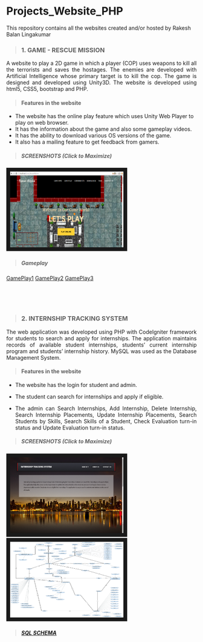 # Projects_Website_PHP
This repository contains all the websites created and/or hosted by Rakesh Balan Lingakumar

> ### 1. GAME - RESCUE MISSION
<p align="justify">A website to play a 2D game in which a player (COP) uses weapons to kill all the terrorists and saves the hostages. The enemies are developed with Artificial Intelligence whose primary target is to kill the cop. The game is designed and developed using Unity3D. The website is developed using html5, CSS5, bootstrap and PHP.</p>

> #### Features in the website
* The website has the online play feature which uses Unity Web Player to play on web browser. 
* It has the information about the game and also some gameplay videos.
* It has the ability to download various OS versions of the game. 
* It also has a mailing feature to get feedback from gamers.

> ##### SCREENSHOTS (Click to Maximize)

<a href="https://github.com/r-b-e-e/websitesPHP/blob/master/Game_RescueMission/screenshot/mainpage.png" target="_blank">
<img src="https://github.com/r-b-e-e/websitesPHP/blob/master/Game_RescueMission/screenshot/mainpage.png" 
alt="IMAGE ALT TEXT HERE" width="300" height="200" border="10" /></a> 

> ##### Gameplay
[GamePlay1](https://www.youtube.com/watch?v=UWyWQV5Jqao)
[GamePlay2](https://www.youtube.com/watch?v=D5-q1Z_vjhw)
[GamePlay3](https://www.youtube.com/watch?v=0rc66RlLA8s)

<br>
<br>
<br>

> ### 2. INTERNSHIP TRACKING SYSTEM
<p align="justify">The web application was developed using PHP with CodeIgniter framework for students to search and apply for internships. The application maintains records of available student internships, students’ current internship program and students’ internship history. MySQL was used as the Database Management System.</p>

> #### Features in the website

* <p align="justify">The website has the login for student and admin.</p>
* <p align="justify">The student can search for internships and apply if eligible.</p>
* <p align="justify">The admin can Search Internships, Add Internship, Delete Internship, Search Internship Placements, Update Internship Placements, Search Students by Skills, Search Skills of a Student, Check Evaluation turn-in status and Update Evaluation turn-in status.</p>

> ##### SCREENSHOTS (Click to Maximize)

<a href="https://github.com/r-b-e-e/websitesPHP/blob/master/Internship_Tracking_System/screenshot/front.png" target="_blank"><img src="https://github.com/r-b-e-e/websitesPHP/blob/master/Internship_Tracking_System/screenshot/front.png" alt="IMAGE ALT TEXT HERE" width="300" height="200" border="10" /></a> <a href="https://github.com/r-b-e-e/websitesPHP/blob/master/Internship_Tracking_System/EERD%20Diagram/EERD.png" target="_blank"><img src="https://github.com/r-b-e-e/websitesPHP/blob/master/Internship_Tracking_System/EERD%20Diagram/EERD.png" alt="IMAGE ALT TEXT HERE" width="300" height="200" border="10" /></a> 

> ##### [SQL SCHEMA](https://github.com/r-b-e-e/websitesPHP/blob/master/Internship_Tracking_System/Schema/)
